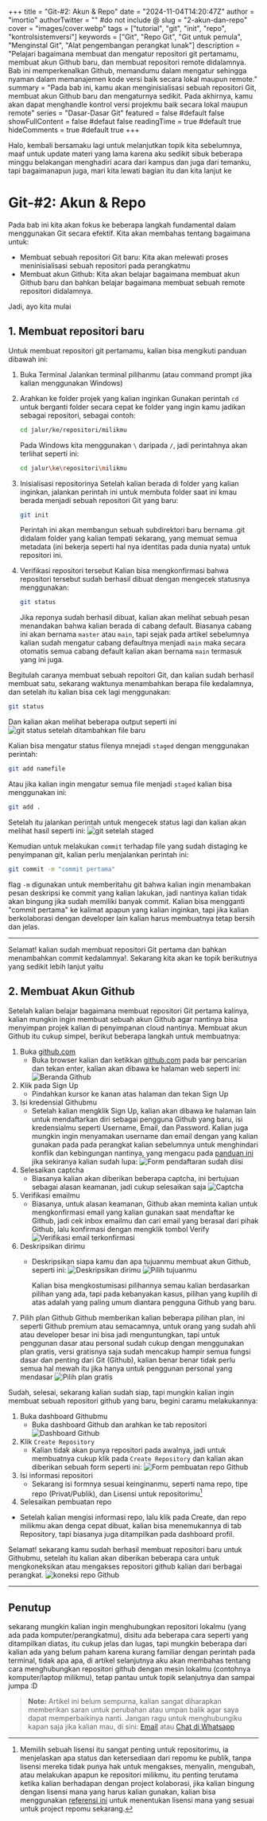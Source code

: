 +++
title = "Git-#2: Akun & Repo"
date = "2024-11-04T14:20:47Z"
author = "imortio"
authorTwitter = "" #do not include @
slug = "2-akun-dan-repo"
cover = "images/cover.webp"
tags = ["tutorial", "git", "init", "repo", "kontrolsistemversi"]
keywords = ["Git", "Repo Git", "Git untuk pemula", "Menginstal Git", "Alat pengembangan perangkat lunak"]
description = "Pelajari bagaimana membuat dan mengatur repositori git pertamamu, membuat akun Github baru, dan membuat repositori remote didalamnya. Bab ini memperkenalkan Github, memandumu dalam mengatur sehingga nyaman dalam memanajemen kode versi baik secara lokal maupun remote."
summary = "Pada bab ini, kamu akan menginisialisasi sebuah repositori Git, membuat akun Github baru dan mengaturnya sedikit. Pada akhirnya, kamu akan dapat menghandle kontrol versi projekmu baik secara lokal maupun remote"
series = "Dasar-Dasar Git"
featured = false #default false
showFullContent = false #defaut false
readingTime = true #default true
hideComments = true #default true
+++

Halo, kembali bersamaku lagi untuk melanjutkan topik kita sebelumnya, maaf untuk update materi yang lama karena aku sedikit sibuk beberapa minggu belakangan menghadiri acara dari kampus dan juga dari temanku, tapi bagaimanapun juga, mari kita lewati bagian itu dan kita lanjut ke

# Git-#2: Akun & Repo

Pada bab ini kita akan fokus ke beberapa langkah fundamental dalam menggunakan Git secara efektif. Kita akan membahas tentang bagaimana untuk:

+ Membuat sebuah repositori Git baru: Kita akan melewati proses meninisialisasi sebuah repositori pada perangkatmu
+ Membuat akun Github: Kita akan belajar bagaimana membuat akun Github baru dan bahkan belajar bagaimana membuat sebuah remote repositori didalamnya.

Jadi, ayo kita mulai

## 1. Membuat repositori baru

Untuk membuat repositori git pertamamu, kalian bisa mengikuti panduan dibawah ini:

 1. Buka Terminal
    Jalankan terminal pilihanmu (atau command prompt jika kalian menggunakan Windows)
 2. Arahkan ke folder projek yang kalian inginkan
    Gunakan perintah `cd` untuk berganti folder secara cepat ke folder yang ingin kamu jadikan sebagai repositori, sebagai contoh:
    ```bash
    cd jalur/ke/repositori/milikmu
    ```
    Pada Windows kita menggunakan `\` daripada `/`, jadi perintahnya akan terlihat seperti ini:
    ```bash
    cd jalur\ke\repositori\milikmu
    ```
 3. Inisialisasi repositorinya
    Setelah kalian berada di folder yang kalian inginkan, jalankan perintah ini untuk membuta folder saat ini kmau berada menjadi sebuah repositori Git yang baru:
    ```bash
    git init
    ```
    Perintah ini akan membangun sebuah subdirektori baru bernama .git didalam folder yang kalian tempati sekarang, yang memuat semua metadata (ini bekerja seperti hal nya identitas pada dunia nyata) untuk repositori ini.

 4. Verifikasi repositori tersebut
    Kalian bisa mengkonfirmasi bahwa repositori tersebut sudah berhasil dibuat dengan mengecek statusnya menggunakan:
    ```bash
    git status
    ```
    Jika reponya sudah berhasil dibuat, kalian akan melihat sebuah pesan menandakan bahwa kalian berada di cabang default. Biasanya cabang ini akan bernama `master` atau `main`, tapi sejak pada artikel sebelumnya kalian sudah mengatur cabang defaultnya menjadi `main` maka secara otomatis semua cabang default kalian akan bernama `main` termasuk yang ini juga.

Begitulah caranya membuat sebuah repoitori Git, dan kalian sudah berhasil membuat satu, sekarang waktunya menambahkan berapa file kedalamnya, dan setelah itu kalian bisa cek lagi menggunakan:
```bash
git status
```
Dan kalian akan melihat beberapa output seperti ini
![git status setelah ditambahkan file baru](images/gitstatusaftd.webp)

Kalian bisa mengatur status filenya mnejadi `staged` dengan menggunakan perintah:
```bash
git add namefile
```
Atau jika kalian ingin mengatur semua file menjadi `staged` kalian bisa menggunakan ini:
```bash
git add .
```
Setelah itu jalankan perintah untuk mengecek status lagi dan kalian akan melihat hasil seperti ini:
![git setelah staged](images/gitaftstaged.webp)

Kemudian untuk melakukan `commit` terhadap file yang sudah distaging ke penyimpanan git, kalian perlu menjalankan perintah ini:
```bash
git commit -m "commit pertama"
```
flag `-m` digunakan untuk memberitahu git bahwa kalian ingin menambakan pesan deskripsi ke commit yang kalian lakukan, jadi nantinya kalian tidak akan bingung jika sudah memiliki banyak commit. Kalian bisa mengganti "commit pertama" ke kalimat apapun yang kalian inginkan, tapi jika kalian berkolaborasi dengan developer lain kalian harus membuatnya tetap bersih dan jelas.

---

Selamat! kalian sudah membuat repositori Git pertama dan bahkan menambahkan commit kedalamnya!. Sekarang kita akan ke topik berikutnya yang sedikit lebih lanjut yaitu

## 2. Membuat Akun Github

Setelah kalian belajar bagaimana membuat repositori Git pertama kalinya, kalian mungkin ingin membuat sebuah akun Github agar nantinya bisa menyimpan projek kalian di penyimpanan cloud nantinya. Membuat akun Github itu cukup simpel, berikut beberapa langkah untuk membuatnya:

 1. Buka [github.com](https://github.com/)
    + Buka browser kalian dan ketikkan [github.com](https://github.com) pada bar pencarian dan tekan enter, kalian akan dibawa ke halaman web seperti ini:
    ![Beranda Github](images/1-homepage.webp)
 2. Klik pada Sign Up
    + Pindahkan kursor ke kanan atas halaman dan tekan Sign Up
 3. Isi kredensial Githubmu
    + Setelah kalian mengklik Sign Up, kalian akan dibawa ke halaman lain untuk mendaftarkan diri sebagai pengguna Github yang baru, isi kredensialmu seperti Username, Email, dan Password. Kalian juga mungkin ingin menyamakan username dan email dengan yang kalian gunakan pada pada perangkat kalian sebelumnya untuk menghindari konflik dan kebingungan nantinya, yang mengacu pada [panduan ini](../1-installing-git/index.id.md#mengkonfigurasi-git) jika sekiranya kalian sudah lupa:
   ![Form pendaftaran sudah diisi](images/2-credentials.webp)
 4. Selesaikan captcha
    + Biasanya kalian akan diberikan beberapa captcha, ini bertujuan sebagai alasan keamanan, jadi cukup selesaikan saja
    ![Captcha](images/3-captcha.webp)
 5. Verifikasi emailmu
    + Biasanya, untuk alasan keamanan, Github akan meminta kalian untuk mengkonfirmasi email yang kalian gunakan saat mendaftar ke Github, jadi cek inbox emailmu dan cari email yang berasal dari pihak Github, lalu konfirmasi dengan mengklik tombol Verify
    ![Verifikasi email terkonfirmasi](images/4-verify.webp)
 6. Deskripsikan dirimu
    + Deskripsikan siapa kamu dan apa tujuanmu membuat akun Github, seperti ini:
    ![Deskripsikan dirimu](images/5-describe.webp)
    ![Pilih tujuanmu](images/6-purpose.webp)

      Kalian bisa mengkostumisasi pilihannya semau kalian berdasarkan pilihan yang ada, tapi pada kebanyakan kasus, pilihan yang kupilih di atas adalah yang paling umum diantara pengguna Github yang baru.
 7. Pilih plan Github
    Github memberikan kalian beberapa pilihan plan, ini seperti Github premium atau semacamnya, untuk orang yang sudah ahli atau developer besar ini bisa jadi menguntungkan, tapi untuk penggunan dasar atau personal sudah cukup dengan menggunakan plan gratis, versi gratisnya saja sudah mencakup hampir semua fungsi dasar dan penting dari Git (Github), kalian benar benar tidak perlu semua hal mewah itu jika hanya untuk penggunan personal yang mendasar
    ![Pilih plan gratis](images/7-freeplan.webp)

Sudah, selesai, sekarang kalian sudah siap, tapi mungkin kalian ingin membuat sebuah repositori github yang baru, begini caramu melakukannya:

 1. Buka dashboard Githubmu
    + Buka dashboard Github dan arahkan ke tab repositori
    ![Dashboard Github](images/8-dashboard.webp)
 2. Klik `Create Repository`
    + Kalian tidak akan punya repositori pada awalnya, jadi untuk membuatnya cukup klik pada `Create Repository` dan kalian akan diberikan sebuah form seperti ini:
    ![Form pembuatan repo Github](images/8.5-repocreation.webp)
 3. Isi informasi repositori
    + Sekarang isi formnya sesuai keinginanmu, seperti nama repo, tipe repo (Privat/Publik), dan Lisensi untuk repositorimu[^1]
    [^1]: Memilih sebuah lisensi itu sangat penting untuk repositorimu, ia menjelaskan apa status dan ketersediaan dari repomu ke publik, tanpa lisensi mereka tidak punya hak untuk mengakses, menyalin, mengubah, atau melakukan apapun ke repositori milikmu, itu penting terutama ketika kalian berhadapan dengan project kolaborasi, jika kalian bingung dengan lisensi mana yang harus kalian gunakan, kalian bisa menggunakan [referensi ini](https://choosealicense.com) untuk menentukan lisensi mana yang sesuai untuk project repomu sekarang.
 4. Selesaikan pembuatan repo
 + Setelah kalian mengisi informasi repo, lalu klik pada Create, dan repo milikmu akan denga cepat dibuat, kalian bisa menemukannya di tab Repository, tapi biasanya juga ditampilkan pada dashboard profil.

Selamat! sekarang kamu sudah berhasil membuat repositori baru untuk Githubmu, setelah itu kalian akan diberikan beberapa cara untuk mengkoneksikan atau mengakses repositori github kalian dari berbagai perangkat.
    ![koneksi repo Github](images/9-connecting.webp)

---
## Penutup

sekarang mungkin kalian ingin menghubungkan repositori lokalmu (yang ada pada komputer/perangkatmu), disitu ada beberapa cara seperti yang ditampilkan diatas, itu cukup jelas dan lugas, tapi mungkin beberapa dari kalian ada yang belum paham karena kurang familiar dengan perintah pada terminal, tidak apa apa, di artikel selanjutnya aku akan membahas tentang cara menghubungkan repositori github dengan mesin lokalmu (contohnya komputer/laptop milikmu), tetap pantau untuk topik selanjutnya dan sampai jumpa :D

> **Note:** Artikel ini belum sempurna, kalian sangat diharapkan memberikan saran untuk perubahan atau umpan balik agar saya dapat memperbaikinya nanti. Jangan ragu untuk menghubungiku kapan saja jika kalian mau, di sini: [Email](mailto:nixvoid@proton.me) atau [Chat di Whatsapp](https://wa.me/+6282284528116)
